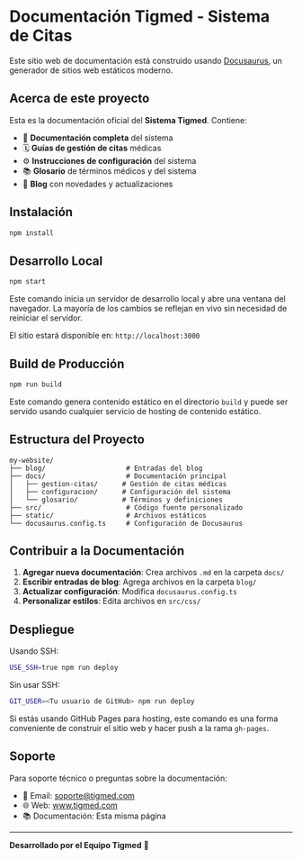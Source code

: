 # Documentación Tigmed - Sistema de Citas

Este sitio web de documentación está construido usando [Docusaurus](https://docusaurus.io/), un generador de sitios web estáticos moderno.

## Acerca de este proyecto

Esta es la documentación oficial del **Sistema Tigmed**. Contiene:

- 📖 **Documentación completa** del sistema
- 🗓️ **Guías de gestión de citas** médicas
- ⚙️ **Instrucciones de configuración** del sistema
- 📚 **Glosario** de términos médicos y del sistema
- 📰 **Blog** con novedades y actualizaciones

## Instalación

```bash
npm install
```

## Desarrollo Local

```bash
npm start
```

Este comando inicia un servidor de desarrollo local y abre una ventana del navegador. La mayoría de los cambios se reflejan en vivo sin necesidad de reiniciar el servidor.

El sitio estará disponible en: `http://localhost:3000`

## Build de Producción

```bash
npm run build
```

Este comando genera contenido estático en el directorio `build` y puede ser servido usando cualquier servicio de hosting de contenido estático.

## Estructura del Proyecto

```
my-website/
├── blog/                    # Entradas del blog
├── docs/                    # Documentación principal
│   ├── gestion-citas/      # Gestión de citas médicas
│   ├── configuracion/      # Configuración del sistema
│   └── glosario/           # Términos y definiciones
├── src/                     # Código fuente personalizado
├── static/                  # Archivos estáticos
└── docusaurus.config.ts     # Configuración de Docusaurus
```

## Contribuir a la Documentación

1. **Agregar nueva documentación**: Crea archivos `.md` en la carpeta `docs/`
2. **Escribir entradas de blog**: Agrega archivos en la carpeta `blog/`
3. **Actualizar configuración**: Modifica `docusaurus.config.ts`
4. **Personalizar estilos**: Edita archivos en `src/css/`

## Despliegue

Usando SSH:

```bash
USE_SSH=true npm run deploy
```

Sin usar SSH:

```bash
GIT_USER=<Tu usuario de GitHub> npm run deploy
```

Si estás usando GitHub Pages para hosting, este comando es una forma conveniente de construir el sitio web y hacer push a la rama `gh-pages`.

## Soporte

Para soporte técnico o preguntas sobre la documentación:
- 📧 Email: soporte@tigmed.com
- 🌐 Web: www.tigmed.com
- 📚 Documentación: Esta misma página

---

**Desarrollado por el Equipo Tigmed** 💙
